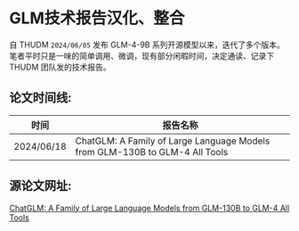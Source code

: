 # GLM技术报告汉化、整合

自 THUDM `2024/06/05` 发布 GLM-4-9B 系列开源模型以来，迭代了多个版本。笔者平时只是一味的简单调用、微调，现有部分闲暇时间，决定通读、记录下 THUDM 团队发的技术报告。


## 论文时间线:

| 时间          | 报告名称                                                                                |
| ------------ | -------------------------------------------------------------------------------------- |
| 2024/06/18   | ChatGLM: A Family of Large Language Models from GLM-130B to GLM-4 All Tools            |


## 源论文网址:

[ChatGLM: A Family of Large Language Models from GLM-130B to GLM-4 All Tools](https://arxiv.org/pdf/2406.12793)